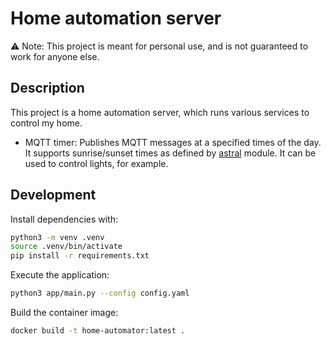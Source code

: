 # Home automation server

⚠️ Note: This project is meant for personal use, and is not guaranteed to work for anyone else.

## Description

This project is a home automation server, which runs various services to control my home.

- MQTT timer: Publishes MQTT messages at a specified times of the day.
  It supports sunrise/sunset times as defined by [astral](https://astral.readthedocs.io/en/latest/) module.
  It can be used to control lights, for example.

## Development

Install dependencies with:

```bash
python3 -m venv .venv
source .venv/bin/activate
pip install -r requirements.txt
```

Execute the application:

```bash
python3 app/main.py --config config.yaml
```

Build the container image:

```bash
docker build -t home-automator:latest .
```
